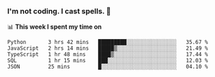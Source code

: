 ### I'm not coding. I cast spells. 🎩

📊 **This week I spent my time on**
<!--START_SECTION:waka-->
```text
Python       3 hrs 42 mins   █████████░░░░░░░░░░░░░░░░   35.67 % 
JavaScript   2 hrs 14 mins   █████▒░░░░░░░░░░░░░░░░░░░   21.49 % 
TypeScript   1 hr 48 mins    ████▒░░░░░░░░░░░░░░░░░░░░   17.44 % 
SQL          1 hr 15 mins    ███░░░░░░░░░░░░░░░░░░░░░░   12.03 % 
JSON         25 mins         █░░░░░░░░░░░░░░░░░░░░░░░░   04.10 % 
```
<!--END_SECTION:waka-->
